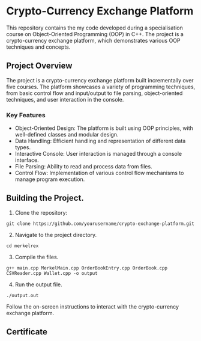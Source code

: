 # Crypto-Currency Exchange Platform

This repository contains the my code developed during a specialisation course on Object-Oriented Programming (OOP) in C++. The project is a crypto-currency exchange platform, which demonstrates various OOP techniques and concepts.

## Project Overview

The project is a crypto-currency exchange platform built incrementally over five courses. The platform showcases a variety of programming techniques, from basic control flow and input/output to file parsing, object-oriented techniques, and user interaction in the console.

### Key Features
- Object-Oriented Design: The platform is built using OOP principles, with well-defined classes and modular design.
- Data Handling: Efficient handling and representation of different data types.
- Interactive Console: User interaction is managed through a console interface.
- File Parsing: Ability to read and process data from files.
- Control Flow: Implementation of various control flow mechanisms to manage program execution.

## Building the Project.

1. Clone the repository:
```
git clone https://github.com/yourusername/crypto-exchange-platform.git
```

2. Navigate to the project directory.
```
cd merkelrex
```

3. Compile the files.
```
g++ main.cpp MerkelMain.cpp OrderBookEntry.cpp OrderBook.cpp CSVReader.cpp Wallet.cpp -o output
```

4. Run the output file.
```
./output.out
```

Follow the on-screen instructions to interact with the crypto-currency exchange platform.

## Certificate

<object data="{{ post.course1certi.pdf }}" width="1000" height="1000" type='application/pdf'/>

